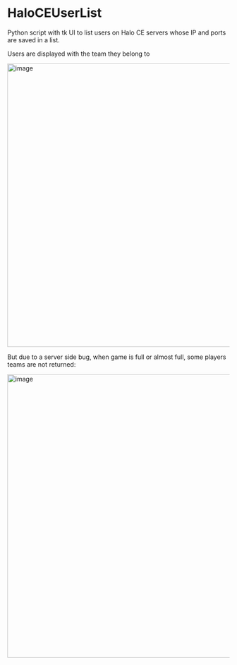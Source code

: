# HaloCEUserList
Python script with tk UI to list users on Halo CE servers whose IP and ports are saved in a list.

Users are displayed with the team they belong to 

<img width="640" height="643" alt="image" src="https://github.com/user-attachments/assets/7ebec951-a276-41c2-ae88-15d18b9c9f2c" />



But due to a server side bug, when game is full or almost full, some players teams are not returned:

<img width="640" height="643" alt="image" src="https://github.com/user-attachments/assets/7420905a-a003-4b58-a905-bbb588666275" />
